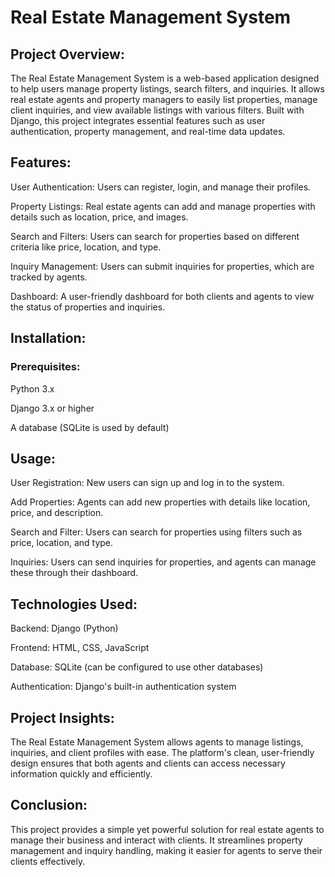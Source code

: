 # Real Estate Management System
## Project Overview:
The Real Estate Management System is a web-based application designed to help users manage property listings, search filters, and inquiries. It allows real estate agents and property managers to easily list properties, manage client inquiries, and view available listings with various filters. Built with Django, this project integrates essential features such as user authentication, property management, and real-time data updates.
## Features:
User Authentication: Users can register, login, and manage their profiles.

Property Listings: Real estate agents can add and manage properties with details such as location, price, and images.

Search and Filters: Users can search for properties based on different criteria like price, location, and type.

Inquiry Management: Users can submit inquiries for properties, which are tracked by agents.

Dashboard: A user-friendly dashboard for both clients and agents to view the status of properties and inquiries.
## Installation:
### Prerequisites:
Python 3.x

Django 3.x or higher

A database (SQLite is used by default)
## Usage:
User Registration: New users can sign up and log in to the system.

Add Properties: Agents can add new properties with details like location, price, and description.

Search and Filter: Users can search for properties using filters such as price, location, and type.

Inquiries: Users can send inquiries for properties, and agents can manage these through their dashboard.

## Technologies Used:
Backend: Django (Python)

Frontend: HTML, CSS, JavaScript

Database: SQLite (can be configured to use other databases)

Authentication: Django's built-in authentication system

## Project Insights:
The Real Estate Management System allows agents to manage listings, inquiries, and client profiles with ease. The platform's clean, user-friendly design ensures that both agents and clients can access necessary information quickly and efficiently.

## Conclusion:
This project provides a simple yet powerful solution for real estate agents to manage their business and interact with clients. It streamlines property management and inquiry handling, making it easier for agents to serve their clients effectively.
